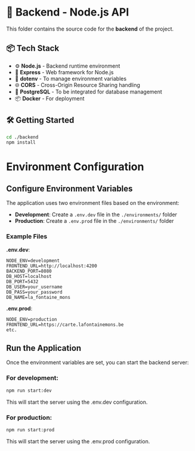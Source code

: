 # 🧠 Backend - Node.js API

This folder contains the source code for the **backend** of the project.

## 📦 Tech Stack
- ⚙️ **Node.js** - Backend runtime environment
- 🚀 **Express** - Web framework for Node.js
- 🔐 **dotenv** - To manage environment variables
- 🌐 **CORS** - Cross-Origin Resource Sharing handling
- 🐘 **PostgreSQL** - To be integrated for database management
- 📦 **Docker** - For deployment

## 🛠️ Getting Started

```bash
cd ./backend
npm install
```

# Environment Configuration

## Configure Environment Variables

The application uses two environment files based on the environment:

- **Development**: Create a `.env.dev` file in the `./environments/` folder
- **Production**: Create a `.env.prod` file in the `./environments/` folder

### Example Files

**.env.dev**:
```
NODE_ENV=development
FRONTEND_URL=http://localhost:4200
BACKEND_PORT=8080
DB_HOST=localhost
DB_PORT=5432
DB_USER=your_username
DB_PASS=your_password
DB_NAME=la_fontaine_mons
```
**.env.prod**:
```
NODE_ENV=production
FRONTEND_URL=https://carte.lafontainemons.be
etc.
```

## Run the Application

Once the environment variables are set, you can start the backend server:

### For development:
```bash
npm run start:dev
```
This will start the server using the .env.dev configuration.

### For production:
```bash
npm run start:prod
```
This will start the server using the .env.prod configuration.